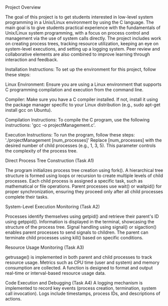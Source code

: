 Project Overview

The goal of this project is to get students interested in low-level system programming in a Unix/Linux environment by using the C language. The main goal is to give students practical experience with the fundamentals of Unix/Linux system programming, with a focus on process control and management via the use of system calls directly. The project includes work on creating process trees, tracking resource utilization, keeping an eye on system-level executions, and setting up a logging system. Peer review and collaborative elements are also combined to improve learning through interaction and feedback.



Installation Instructions:
To set up the environment for this project, follow these steps:



Linux Environment:
Ensure you are using a Linux environment that supports C programming compilation and execution from the command line.

Compiler:
Make sure you have a C compiler installed. If not, install it using the package manager specific to your Linux distribution (e.g., sudo apt-get install gcc on Ubuntu).




Compilation Instructions:
To compile the C program, use the following instructions:
'gcc -o projectManagement.c'.




Execution Instructions:
To run the program, follow these steps:
'./projectManagement [num_processes]'
Replace [num_processes] with the desired number of child processes (e.g., 1, 3, 5). This parameter controls the complexity of the process tree.




Direct Process Tree Construction (Task A1)

The program initializes process tree creation using fork().
A hierarchical tree structure is formed using loops or recursion to create multiple levels of child processes.
Each child process is assigned a specific task, such as mathematical or file operations.
Parent processes use wait() or waitpid() for proper synchronization, ensuring they proceed only after all child processes complete their tasks.




System-Level Execution Monitoring (Task A2)

Processes identify themselves using getpid() and retrieve their parent's ID using getppid().
Information is displayed in the terminal, showcasing the structure of the process tree.
Signal handling using signal() or sigaction() enables parent processes to send signals to children.
The parent can terminate child processes using kill() based on specific conditions.




Resource Usage Monitoring (Task A3)

getrusage() is implemented in both parent and child processes to track resource usage.
Metrics such as CPU time (user and system) and memory consumption are collected.
A function is designed to format and output real-time or interval-based resource usage data.




Code Execution and Debugging (Task A4)
A logging mechanism is implemented to record key events (process creation, termination, system call invocation).
Logs include timestamps, process IDs, and descriptions of actions.

